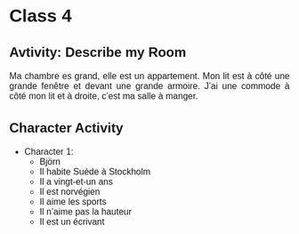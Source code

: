 <style>
@import url('https://fonts.googleapis.com/css2?family=Montserrat:wght@300;400&display=swap');

div {
    font-family: 'Montserrat', sans-serif;
    font-size: 16px;
    text-align: justify;
}
</style>
<div>

# Class 4
## Avtivity: Describe my Room
Ma chambre es grand, elle est un appartement. Mon lit est à côté une grande fenêtre et devant une grande armoire. J’ai une commode à côté mon lit et à droite, c’est ma salle à manger.
## Character Activity
* Character 1:
  * Björn
  * Il habite Suède à Stockholm
  * Il a vingt-et-un ans
  * Il est norvégien
  * Il aime les sports
  * Il n’aime pas la hauteur
  * Il est un écrivant
</div>